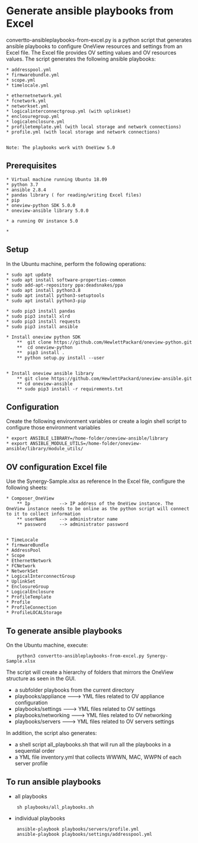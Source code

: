# Generate ansible playbooks from Excel

convertto-ansibleplaybooks-from-excel.py is a python script that generates ansible playbooks to configure OneView resources and settings from an Excel file.
The Excel file provides OV setting values and OV resources values.
The script generates the following ansible playbooks:

    * addresspool.yml
    * firmwarebundle.yml
    * scope.yml
    * timelocale.yml

    * ethernetnetwork.yml
    * fcnetwork.yml
    * networkset.yml
    * logicalinterconnectgroup.yml (with uplinkset)
    * enclosuregroup.yml
    * logicalenclosure.yml
    * profiletemplate.yml (with local storage and network connections)
    * profile.yml (with local storage and network connections)


    Note: The playbooks work with OneView 5.0

## Prerequisites
    * Virtual machine running Ubuntu 18.09
    * python 3.7
    * ansible 2.8.4
    * pandas library ( for reading/writing Excel files)
    * pip 
    * oneview-python SDK 5.0.0
    * oneview-ansible library 5.0.0

    * a running OV instance 5.0

    * 

## Setup
In the Ubuntu machine, perform the following operations:

    * sudo apt update
    * sudo apt install software-properties-common
    * sudo add-apt-repository ppa:deadsnakes/ppa
    * sudo apt install python3.8
    * sudo apt install python3-setuptools
    * sudo apt install python3-pip

    * sudo pip3 install pandas
    * sudo pip3 install xlrd
    * sudo pip3 install requests
    * sudo pip3 install ansible

    * Install oneview python SDK
        **  git clone https://github.com/HewlettPackard/oneview-python.git 
        ** 	cd oneview-python
        **  pip3 install .
        ** python setup.py install --user  

    
    * Install oneview ansible library
        ** git clone https://github.com/HewlettPackard/oneview-ansible.git
	    ** cd oneview-ansible
        ** sudo pip3 install -r requirements.txt   
    

    
## Configuration
Create the following environment variables or create a login shell script to configure those environment variables 

    * export ANSIBLE_LIBRARY=/home-folder/oneview-ansible/library
    * export ANSIBLE_MODULE_UTILS=/home-folder/oneview-ansible/library/module_utils/


## OV configuration Excel file
Use the Synergy-Sample.xlsx as reference
In the Excel file, configure the following sheets:

    * Composer_OneView
        ** Ip           --> IP address of the OneView instance. The OneView instance needs to be online as the python script will connect to it to collect information
        ** userName     --> administrator name
        ** password     --> administrator password
    

    * TimeLocale
    * firmwareBundle
    * AddressPool
    * Scope
    * EthernetNetwork
    * FCNetwork
    * NetworkSet
    * LogicalInterconnectGroup
    * UplinkSet
    * EnclosureGroup
    * LogicalEnclosure
    * ProfileTemplate
    * Profile
    * ProfileConnection
    * ProfileLOCALStorage



## To generate ansible playbooks
On the Ubuntu machine, execute:
```
    python3 convertto-ansibleplaybooks-from-excel.py Synergy-Sample.xlsx

```
The script will create a hierarchy of folders that mirrors the OneView structure as seen in the GUI.
   * a subfolder playbooks from the current directory
   * playbooks/appliance    ---> YML files related to OV appliance configuration
   * playbooks/settings     ---> YML files related to OV settings
   * playbooks/networking   ---> YML files related to OV networking
   * playbooks/servers      ---> YML files related to OV servers settings

In addition, the script also generates:
   * a shell script all_playbooks.sh that will run all the playbooks in a sequential order
   * a YML file inventory.yml that collects WWWN, MAC, WWPN of each server profile





## To run ansible playbooks

   * all playbooks

```
    sh playbooks/all_playbooks.sh 

```

   * individual playbooks
   
```
    ansible-playbook playbooks/servers/profile.yml 
    ansible-playbook playbooks/settings/addresspool.yml 
```